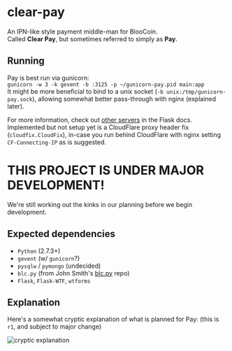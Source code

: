 clear-pay
=========
An IPN-like style payment middle-man for BlooCoin.  
Called __Clear Pay__, but sometimes referred to simply as __Pay__.

Running
-------
Pay is best run via gunicorn:  
`gunicorn -w 3 -k gevent -b :3125 -p ~/gunicorn-pay.pid main:app`  
It might be more beneficial to bind to a unix socket (`-b unix:/tmp/gunicorn-pay.sock`), allowing somewhat better pass-through with nginx (explained later).

For more information, check out [other servers](http://flask.pocoo.org/docs/deploying/others/) in the Flask docs.  
Implemented but not setup yet is a CloudFlare proxy header fix (`cloudfix.CloudFix`), in-case you run behind CloudFlare with nginx setting `CF-Connecting-IP` as is suggested.

# THIS PROJECT IS UNDER MAJOR DEVELOPMENT!
We're still working out the kinks in our planning before we begin development.

## Expected dependencies
+ `Python` (2.7.3+)
+ `gevent` (w/ `gunicorn`?)
+ `pysqlw` / `pymongo` (undecided)
+ `blc.py` (from John Smith's [blc.py](https://github.com/jognsmith/blc.py) repo)
+ `Flask`, `Flask-WTF`, `wtforms`

## Explanation
Here's a somewhat cryptic explanation of what is planned for Pay: (this is `r1`, and subject to major change)

![cryptic explanation](https://raw.github.com/utterclarity/clear-pay/master/planning/pay_plan_r1.png)
